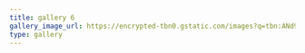 ```yaml
---
title: gallery 6
gallery_image_url: https://encrypted-tbn0.gstatic.com/images?q=tbn:ANd9GcQ1kxa8nOsSQcTi0VWSxOJCOGWqpWYWykIBluHXN4dabJ3A6PLH7JUDlGMc8qrfNe5yb1Y&usqp=CAU
type: gallery
---
```

